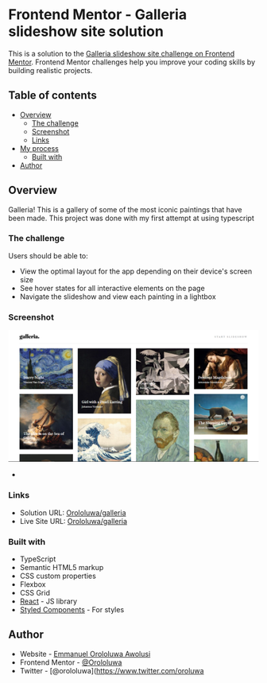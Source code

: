 # Frontend Mentor - Galleria slideshow site solution

This is a solution to the [Galleria slideshow site challenge on Frontend Mentor](https://www.frontendmentor.io/challenges/galleria-slideshow-site-tEA4pwsa6). Frontend Mentor challenges help you improve your coding skills by building realistic projects.

## Table of contents

- [Overview](#overview)
  - [The challenge](#the-challenge)
  - [Screenshot](#screenshot)
  - [Links](#links)
- [My process](#my-process)
  - [Built with](#built-with)
- [Author](#author)

## Overview

Galleria! This is a gallery of some of the most iconic paintings that have been made.
This project was done with my first attempt at using typescript

### The challenge

Users should be able to:

- View the optimal layout for the app depending on their device's screen size
- See hover states for all interactive elements on the page
- Navigate the slideshow and view each painting in a lightbox

### Screenshot

![](./Screenshot.png)

-

### Links

- Solution URL: [Orololuwa/galleria](https://www.frontendmentor.io/solutions/galleria-i4rxdnpdQ)
- Live Site URL: [Orololuwa/galleria](https://6142fa958d20290008bfca7c--vibrant-bhabha-af69c2.netlify.app/)

### Built with

- TypeScript
- Semantic HTML5 markup
- CSS custom properties
- Flexbox
- CSS Grid
- [React](https://reactjs.org/) - JS library
- [Styled Components](https://styled-components.com/) - For styles

## Author

- Website - [Emmanuel Orololuwa Awolusi](https://orololuwa.com)
- Frontend Mentor - [@Orololuwa](https://www.frontendmentor.io/profile/Orololuwa)
- Twitter - [@orololuwa](https://www.twitter.com/oroluwa
